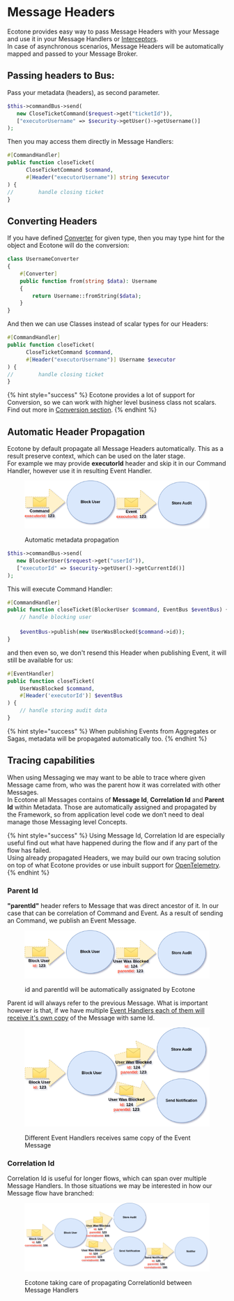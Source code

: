 # Message Headers

Ecotone provides easy way to pass Message Headers with your Message and use it in your Message Handlers or [Interceptors](interceptors.md).\
In case of asynchronous scenarios, Message Headers will be automatically mapped and passed to your Message Broker.

## Passing headers to Bus:

Pass your metadata (headers), as second parameter.

```php
$this->commandBus->send(
   new CloseTicketCommand($request->get("ticketId")),
   ["executorUsername" => $security->getUser()->getUsername()]
);
```

Then you may access them directly in Message Handlers:

```php
#[CommandHandler]
public function closeTicket(
      CloseTicketCommand $command, 
      #[Header("executorUsername")] string $executor
) {
//        handle closing ticket
}  
```

## Converting Headers

If you have defined [Converter](../../messaging/conversion/method-invocation.md#default-converters) for given type, then you may type hint for the object and Ecotone will do the conversion:

```php
class UsernameConverter
{
    #[Converter]
    public function from(string $data): Username
    {
        return Username::fromString($data);
    }    
}
```

And then we can use Classes instead of scalar types for our Headers:

```php
#[CommandHandler]
public function closeTicket(
      CloseTicketCommand $command, 
      #[Header("executorUsername")] Username $executor
) {
//        handle closing ticket
}
```

{% hint style="success" %}
Ecotone provides a lot of support for Conversion, so we can work with higher level business class not scalars. Find out more in [Conversion section](../../messaging/conversion/conversion/).
{% endhint %}

## Automatic Header Propagation

Ecotone by default propagate all Message Headers automatically. This as a result preserve context, which can be used on the later stage. \
For example we may provide **executorId** header and skip it in our Command Handler, however use it in resulting Event Handler.

<figure><img src="../../.gitbook/assets/store-audit.png" alt=""><figcaption><p>Automatic metadata propagation</p></figcaption></figure>

```php
$this->commandBus->send(
   new BlockerUser($request->get("userId")),
   ["executorId" => $security->getUser()->getCurrentId()]
);
```

This will execute Command Handler:

```php
#[CommandHandler]
public function closeTicket(BlockerUser $command, EventBus $eventBus) {
    // handle blocking user
    
    $eventBus->publish(new UserWasBlocked($command->id));
}
```

and then even so, we don't resend this Header when publishing Event, it will still be available for us:

```php
#[EventHandler]
public function closeTicket(
    UserWasBlocked $command, 
    #[Header('executorId')] $eventBus
) {
    // handle storing audit data
}
```

{% hint style="success" %}
When publishing Events from Aggregates or Sagas, metadata will be propagated automatically too.
{% endhint %}

## Tracing capabilities

When using Messaging we may want to be able to trace where given Message came from, who was the parent how it was correlated with other Messages. \
In Ecotone all Messages contains of **Message Id**, **Correlation Id** and **Parent Id** within Metadata. Those are automatically assigned and propagated by the Framework, so from application level code we don’t need to deal manage those Messaging level Concepts.

{% hint style="success" %}
Using Message Id, Correlation Id are especially useful find out what have happened during the flow and if any part of the flow has failed. \
Using already propagated Headers, we may build our own tracing solution on top of what Ecotone provides or use inbuilt support for [OpenTelemetry](../recovering-tracing-and-monitoring/opentelemetry-tracing-and-metrics.md).
{% endhint %}

### Parent Id

**"parentId"** header refers to Message that was direct ancestor of it. In our case that can be correlation of Command and Event. As a result of sending an Command, we publish an Event Message.&#x20;

<figure><img src="../../.gitbook/assets/parent.png" alt=""><figcaption><p>id and parentId will be automatically assignated by Ecotone</p></figcaption></figure>

Parent id will always refer to the previous Message. What is important however is that, if we have multiple [Event Handlers each of them will receive it's own copy](../recovering-tracing-and-monitoring/message-handling-isolation.md) of the Message with same Id.

<figure><img src="../../.gitbook/assets/propagation.png" alt=""><figcaption><p>Different Event Handlers receives same copy of the Event Message</p></figcaption></figure>

### Correlation Id

Correlation Id is useful for longer flows, which can span over multiple Message Handlers. In those situations we may be interested in how our Message flow have branched:

<figure><img src="../../.gitbook/assets/correlation.png" alt=""><figcaption><p>Ecotone taking care of propagating CorrelationId between Message Handlers</p></figcaption></figure>
